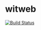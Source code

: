 # witweb

[![Build Status](https://travis-ci.org/wordshaker/simple_witweb.svg?branch=master)](https://travis-ci.org/wordshaker/simple_witweb)